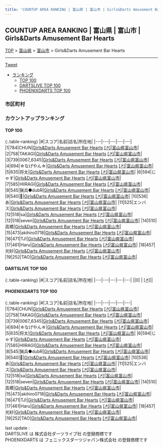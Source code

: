 ```yaml
---
title: 'COUNTUP AREA RANKING | 富山県 | 富山市 | Girls&Darts Amusement Bar Hearts'
---
```

## COUNTUP AREA RANKING | 富山県 | 富山市 | Girls&Darts Amusement Bar Hearts

[TOP](/darts/rank/) > [富山県](/darts/rank/富山県/) > [富山市](/darts/rank/富山県/富山市/) > Girls&Darts Amusement Bar Hearts

___

<a href="https://twitter.com/share?ref_src=twsrc%5Etfw" data-text="COUNTUP AREA RANKING | 富山県富山市Girls&Darts Amusement Bar Hearts" class="twitter-share-button" data-hashtags="DARTSLIVE,PHOENIXDARTS,darts,ダーツ" data-show-count="false">Tweet</a>

* [ランキング](#カウントアップランキング)
    * [TOP 100](#top-100)
    * [DARTSLIVE TOP 100](#dartslive-top-100)
    * [PHOENIXDARTS TOP 100](#phoenixdarts-top-100)

### 市区町村

<ul>

</ul>

### カウントアップランキング

#### TOP 100



{:.table-ranking}
|#|スコア|名前|店名|所在地|
|---|---|---|---|---|
|1|784|<span class="rank-name-pd">CHUN</span>|<a href="/darts/rank/shops/66150.html">Girls&Darts Amusement Bar Hearts</a> <a href="https://vs.phoenixdarts.com/jp/shop/shopDetailInfo/s_66150?s_seq=66150">[↗]</a>|<a href="/darts/rank/富山県/富山市">富山県富山市</a>|
|2|758|<span class="rank-name-pd">TAKAGI</span>|<a href="/darts/rank/shops/66150.html">Girls&Darts Amusement Bar Hearts</a> <a href="https://vs.phoenixdarts.com/jp/shop/shopDetailInfo/s_66150?s_seq=66150">[↗]</a>|<a href="/darts/rank/富山県/富山市">富山県富山市</a>|
|3|739|<span class="rank-name-pd">0067_6345</span>|<a href="/darts/rank/shops/66150.html">Girls&Darts Amusement Bar Hearts</a> <a href="https://vs.phoenixdarts.com/jp/shop/shopDetailInfo/s_66150?s_seq=66150">[↗]</a>|<a href="/darts/rank/富山県/富山市">富山県富山市</a>|
|4|694|<span class="rank-name-pd">☆なげやん☆</span>|<a href="/darts/rank/shops/66150.html">Girls&Darts Amusement Bar Hearts</a> <a href="https://vs.phoenixdarts.com/jp/shop/shopDetailInfo/s_66150?s_seq=66150">[↗]</a>|<a href="/darts/rank/富山県/富山市">富山県富山市</a>|
|5|635|<span class="rank-name-pd">将太</span>|<a href="/darts/rank/shops/66150.html">Girls&Darts Amusement Bar Hearts</a> <a href="https://vs.phoenixdarts.com/jp/shop/shopDetailInfo/s_66150?s_seq=66150">[↗]</a>|<a href="/darts/rank/富山県/富山市">富山県富山市</a>|
|6|594|<span class="rank-name-pd">じゃす</span>|<a href="/darts/rank/shops/66150.html">Girls&Darts Amusement Bar Hearts</a> <a href="https://vs.phoenixdarts.com/jp/shop/shopDetailInfo/s_66150?s_seq=66150">[↗]</a>|<a href="/darts/rank/富山県/富山市">富山県富山市</a>|
|7|585|<span class="rank-name-pd">HIIRAGI</span>|<a href="/darts/rank/shops/66150.html">Girls&Darts Amusement Bar Hearts</a> <a href="https://vs.phoenixdarts.com/jp/shop/shopDetailInfo/s_66150?s_seq=66150">[↗]</a>|<a href="/darts/rank/富山県/富山市">富山県富山市</a>|
|8|545|<span class="rank-name-pd">猟兵●dubR</span>|<a href="/darts/rank/shops/66150.html">Girls&Darts Amusement Bar Hearts</a> <a href="https://vs.phoenixdarts.com/jp/shop/shopDetailInfo/s_66150?s_seq=66150">[↗]</a>|<a href="/darts/rank/富山県/富山市">富山県富山市</a>|
|9|540|<span class="rank-name-pd">🤍</span>|<a href="/darts/rank/shops/66150.html">Girls&Darts Amusement Bar Hearts</a> <a href="https://vs.phoenixdarts.com/jp/shop/shopDetailInfo/s_66150?s_seq=66150">[↗]</a>|<a href="/darts/rank/富山県/富山市">富山県富山市</a>|
|10|536|<span class="rank-name-pd">あ</span>|<a href="/darts/rank/shops/66150.html">Girls&Darts Amusement Bar Hearts</a> <a href="https://vs.phoenixdarts.com/jp/shop/shopDetailInfo/s_66150?s_seq=66150">[↗]</a>|<a href="/darts/rank/富山県/富山市">富山県富山市</a>|
|11|525|<span class="rank-name-pd">エンバス</span>|<a href="/darts/rank/shops/66150.html">Girls&Darts Amusement Bar Hearts</a> <a href="https://vs.phoenixdarts.com/jp/shop/shopDetailInfo/s_66150?s_seq=66150">[↗]</a>|<a href="/darts/rank/富山県/富山市">富山県富山市</a>|
|12|518|<span class="rank-name-pd">sa</span>|<a href="/darts/rank/shops/66150.html">Girls&Darts Amusement Bar Hearts</a> <a href="https://vs.phoenixdarts.com/jp/shop/shopDetailInfo/s_66150?s_seq=66150">[↗]</a>|<a href="/darts/rank/富山県/富山市">富山県富山市</a>|
|12|518|<span class="rank-name-pd">seven</span>|<a href="/darts/rank/shops/66150.html">Girls&Darts Amusement Bar Hearts</a> <a href="https://vs.phoenixdarts.com/jp/shop/shopDetailInfo/s_66150?s_seq=66150">[↗]</a>|<a href="/darts/rank/富山県/富山市">富山県富山市</a>|
|14|510|<span class="rank-name-pd">高橋</span>|<a href="/darts/rank/shops/66150.html">Girls&Darts Amusement Bar Hearts</a> <a href="https://vs.phoenixdarts.com/jp/shop/shopDetailInfo/s_66150?s_seq=66150">[↗]</a>|<a href="/darts/rank/富山県/富山市">富山県富山市</a>|
|15|473|<span class="rank-name-pd">akihiro0718</span>|<a href="/darts/rank/shops/66150.html">Girls&Darts Amusement Bar Hearts</a> <a href="https://vs.phoenixdarts.com/jp/shop/shopDetailInfo/s_66150?s_seq=66150">[↗]</a>|<a href="/darts/rank/富山県/富山市">富山県富山市</a>|
|16|471|<span class="rank-name-pd">TJ!</span>|<a href="/darts/rank/shops/66150.html">Girls&Darts Amusement Bar Hearts</a> <a href="https://vs.phoenixdarts.com/jp/shop/shopDetailInfo/s_66150?s_seq=66150">[↗]</a>|<a href="/darts/rank/富山県/富山市">富山県富山市</a>|
|17|461|<span class="rank-name-pd">Haru</span>|<a href="/darts/rank/shops/66150.html">Girls&Darts Amusement Bar Hearts</a> <a href="https://vs.phoenixdarts.com/jp/shop/shopDetailInfo/s_66150?s_seq=66150">[↗]</a>|<a href="/darts/rank/富山県/富山市">富山県富山市</a>|
|18|457|<span class="rank-name-pd">光紗</span>|<a href="/darts/rank/shops/66150.html">Girls&Darts Amusement Bar Hearts</a> <a href="https://vs.phoenixdarts.com/jp/shop/shopDetailInfo/s_66150?s_seq=66150">[↗]</a>|<a href="/darts/rank/富山県/富山市">富山県富山市</a>|
|19|252|<span class="rank-name-pd">TAO</span>|<a href="/darts/rank/shops/66150.html">Girls&Darts Amusement Bar Hearts</a> <a href="https://vs.phoenixdarts.com/jp/shop/shopDetailInfo/s_66150?s_seq=66150">[↗]</a>|<a href="/darts/rank/富山県/富山市">富山県富山市</a>|


#### DARTSLIVE TOP 100



{:.table-ranking}
|#|スコア|名前|店名|所在地|
|---|---|---|---|---|
||0|<span class="rank-name-dl"> </span>|<a href="/darts/rank/shops/.html"></a> <a href="">[↗]</a>|<a href="/darts/rank//"></a>|


#### PHOENIXDARTS TOP 100



{:.table-ranking}
|#|スコア|名前|店名|所在地|
|---|---|---|---|---|
|1|784|<span class="rank-name-pd">CHUN</span>|<a href="/darts/rank/shops/66150.html">Girls&Darts Amusement Bar Hearts</a> <a href="https://vs.phoenixdarts.com/jp/shop/shopDetailInfo/s_66150?s_seq=66150">[↗]</a>|<a href="/darts/rank/富山県/富山市">富山県富山市</a>|
|2|758|<span class="rank-name-pd">TAKAGI</span>|<a href="/darts/rank/shops/66150.html">Girls&Darts Amusement Bar Hearts</a> <a href="https://vs.phoenixdarts.com/jp/shop/shopDetailInfo/s_66150?s_seq=66150">[↗]</a>|<a href="/darts/rank/富山県/富山市">富山県富山市</a>|
|3|739|<span class="rank-name-pd">0067_6345</span>|<a href="/darts/rank/shops/66150.html">Girls&Darts Amusement Bar Hearts</a> <a href="https://vs.phoenixdarts.com/jp/shop/shopDetailInfo/s_66150?s_seq=66150">[↗]</a>|<a href="/darts/rank/富山県/富山市">富山県富山市</a>|
|4|694|<span class="rank-name-pd">☆なげやん☆</span>|<a href="/darts/rank/shops/66150.html">Girls&Darts Amusement Bar Hearts</a> <a href="https://vs.phoenixdarts.com/jp/shop/shopDetailInfo/s_66150?s_seq=66150">[↗]</a>|<a href="/darts/rank/富山県/富山市">富山県富山市</a>|
|5|635|<span class="rank-name-pd">将太</span>|<a href="/darts/rank/shops/66150.html">Girls&Darts Amusement Bar Hearts</a> <a href="https://vs.phoenixdarts.com/jp/shop/shopDetailInfo/s_66150?s_seq=66150">[↗]</a>|<a href="/darts/rank/富山県/富山市">富山県富山市</a>|
|6|594|<span class="rank-name-pd">じゃす</span>|<a href="/darts/rank/shops/66150.html">Girls&Darts Amusement Bar Hearts</a> <a href="https://vs.phoenixdarts.com/jp/shop/shopDetailInfo/s_66150?s_seq=66150">[↗]</a>|<a href="/darts/rank/富山県/富山市">富山県富山市</a>|
|7|585|<span class="rank-name-pd">HIIRAGI</span>|<a href="/darts/rank/shops/66150.html">Girls&Darts Amusement Bar Hearts</a> <a href="https://vs.phoenixdarts.com/jp/shop/shopDetailInfo/s_66150?s_seq=66150">[↗]</a>|<a href="/darts/rank/富山県/富山市">富山県富山市</a>|
|8|545|<span class="rank-name-pd">猟兵●dubR</span>|<a href="/darts/rank/shops/66150.html">Girls&Darts Amusement Bar Hearts</a> <a href="https://vs.phoenixdarts.com/jp/shop/shopDetailInfo/s_66150?s_seq=66150">[↗]</a>|<a href="/darts/rank/富山県/富山市">富山県富山市</a>|
|9|540|<span class="rank-name-pd">🤍</span>|<a href="/darts/rank/shops/66150.html">Girls&Darts Amusement Bar Hearts</a> <a href="https://vs.phoenixdarts.com/jp/shop/shopDetailInfo/s_66150?s_seq=66150">[↗]</a>|<a href="/darts/rank/富山県/富山市">富山県富山市</a>|
|10|536|<span class="rank-name-pd">あ</span>|<a href="/darts/rank/shops/66150.html">Girls&Darts Amusement Bar Hearts</a> <a href="https://vs.phoenixdarts.com/jp/shop/shopDetailInfo/s_66150?s_seq=66150">[↗]</a>|<a href="/darts/rank/富山県/富山市">富山県富山市</a>|
|11|525|<span class="rank-name-pd">エンバス</span>|<a href="/darts/rank/shops/66150.html">Girls&Darts Amusement Bar Hearts</a> <a href="https://vs.phoenixdarts.com/jp/shop/shopDetailInfo/s_66150?s_seq=66150">[↗]</a>|<a href="/darts/rank/富山県/富山市">富山県富山市</a>|
|12|518|<span class="rank-name-pd">sa</span>|<a href="/darts/rank/shops/66150.html">Girls&Darts Amusement Bar Hearts</a> <a href="https://vs.phoenixdarts.com/jp/shop/shopDetailInfo/s_66150?s_seq=66150">[↗]</a>|<a href="/darts/rank/富山県/富山市">富山県富山市</a>|
|12|518|<span class="rank-name-pd">seven</span>|<a href="/darts/rank/shops/66150.html">Girls&Darts Amusement Bar Hearts</a> <a href="https://vs.phoenixdarts.com/jp/shop/shopDetailInfo/s_66150?s_seq=66150">[↗]</a>|<a href="/darts/rank/富山県/富山市">富山県富山市</a>|
|14|510|<span class="rank-name-pd">高橋</span>|<a href="/darts/rank/shops/66150.html">Girls&Darts Amusement Bar Hearts</a> <a href="https://vs.phoenixdarts.com/jp/shop/shopDetailInfo/s_66150?s_seq=66150">[↗]</a>|<a href="/darts/rank/富山県/富山市">富山県富山市</a>|
|15|473|<span class="rank-name-pd">akihiro0718</span>|<a href="/darts/rank/shops/66150.html">Girls&Darts Amusement Bar Hearts</a> <a href="https://vs.phoenixdarts.com/jp/shop/shopDetailInfo/s_66150?s_seq=66150">[↗]</a>|<a href="/darts/rank/富山県/富山市">富山県富山市</a>|
|16|471|<span class="rank-name-pd">TJ!</span>|<a href="/darts/rank/shops/66150.html">Girls&Darts Amusement Bar Hearts</a> <a href="https://vs.phoenixdarts.com/jp/shop/shopDetailInfo/s_66150?s_seq=66150">[↗]</a>|<a href="/darts/rank/富山県/富山市">富山県富山市</a>|
|17|461|<span class="rank-name-pd">Haru</span>|<a href="/darts/rank/shops/66150.html">Girls&Darts Amusement Bar Hearts</a> <a href="https://vs.phoenixdarts.com/jp/shop/shopDetailInfo/s_66150?s_seq=66150">[↗]</a>|<a href="/darts/rank/富山県/富山市">富山県富山市</a>|
|18|457|<span class="rank-name-pd">光紗</span>|<a href="/darts/rank/shops/66150.html">Girls&Darts Amusement Bar Hearts</a> <a href="https://vs.phoenixdarts.com/jp/shop/shopDetailInfo/s_66150?s_seq=66150">[↗]</a>|<a href="/darts/rank/富山県/富山市">富山県富山市</a>|
|19|252|<span class="rank-name-pd">TAO</span>|<a href="/darts/rank/shops/66150.html">Girls&Darts Amusement Bar Hearts</a> <a href="https://vs.phoenixdarts.com/jp/shop/shopDetailInfo/s_66150?s_seq=66150">[↗]</a>|<a href="/darts/rank/富山県/富山市">富山県富山市</a>|


<div class="footer border-top border-gray-light mt-5 pt-3 text-right text-gray">
    last update : <span style="font-weight: italic" id="foot_last_modified"></span><br />
    DARTSLIVE は 株式会社ダーツライブ社 の登録商標です<br />
    PHOENIXDARTS は フェニックスダーツジャパン株式会社 の登録商標です<br />
</div>

<script src="https://cdnjs.cloudflare.com/ajax/libs/jquery.tablesorter/2.31.3/js/jquery.tablesorter.min.js" integrity="sha512-qzgd5cYSZcosqpzpn7zF2ZId8f/8CHmFKZ8j7mU4OUXTNRd5g+ZHBPsgKEwoqxCtdQvExE5LprwwPAgoicguNg==" crossorigin="anonymous" referrerpolicy="no-referrer"></script>
<link rel="stylesheet" href="https://cdnjs.cloudflare.com/ajax/libs/jquery.tablesorter/2.31.3/css/theme.default.min.css" integrity="sha512-wghhOJkjQX0Lh3NSWvNKeZ0ZpNn+SPVXX1Qyc9OCaogADktxrBiBdKGDoqVUOyhStvMBmJQ8ZdMHiR3wuEq8+w==" crossorigin="anonymous" referrerpolicy="no-referrer" />
<script>
$(function() {
    $(".table-ranking").tablesorter({sortList:[[0, 0]]});
    $("#foot_last_modified").text(formatDate(new Date(document.lastModified), 'yyyy-MM-dd HH:mm:ss'));
});
</script>

<script async src="https://platform.twitter.com/widgets.js" charset="utf-8"></script>